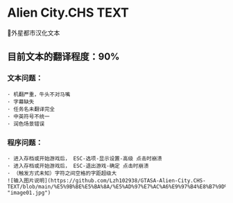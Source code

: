 # Alien City.CHS TEXT
 📄外星都市汉化文本<br>
## **目前文本的翻译程度：90%**<br>
### **文本问题：**<br>
    · 机翻严重，牛头不对马嘴
    · 字幕缺失
    · 任务名未翻译完全
    · 中英符号不统一
    · 润色场景错误

### **程序问题：**<br>
    · 进入存档或开始游戏后， ESC-选项-显示设置-高级 点击时崩溃
    · 进入存档或开始游戏后， ESC-退出游戏-确定 点击时崩溃
    · （触发方式未知）字符之间空格的字距超级大 
    ![输入图片说明](https://github.com/Lzh102938/GTASA-Alien-City.CHS-TEXT/blob/main/%E5%9B%BE%E5%BA%8A/%E5%AD%97%E7%AC%A6%E9%97%B4%E8%B7%9D%E5%A4%A7.png "image01.jpg")